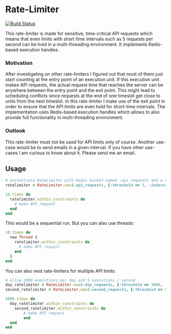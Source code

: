 Rate-Limiter
============

[![Build Status](https://travis-ci.org/rstrobl/rate_limiter.png)](https://travis-ci.org/rstrobl/rate_limiter)

This rate-limiter is made for sensitive, time-critical API requests which means that even limits with short time 
intervals such as 5 requests per second can be hold in a multi-threading environment. It implements Redis-based
execution handles.

### Motivation

After investigating on other rate-limiters I figured out that most of them just start counting at the entry point of
an execution unit. If this execution unit makes API requests, the actual request time that reaches the server can be 
anywhere between the entry point and the exit point. This might lead to scheduling conflicts since requests at the end
of one timeslot get close to units from the next timeslot. In this rate-limiter I make use of the exit point
in order to ensure that the API limits are even hold for short-time intervals. The implementation uses Redis-based 
execution handles which allows to also provide full functionality in multi-threading environment.

### Outlook

This rate-limiter must not be used for API limits only of course. Another use-case would be to send emails in a given
interval. If you have other use-cases I am curious to know about it. Please send me an email.

## Usage

```ruby
# instantiate RateLimiter with Redis bucket named :api_requests and a rate of 5 executions / 0.5 seconds
ratelimiter = RateLimiter.new(:api_requests, {:threshold => 5, :interval => 0.5})

10.times do
  ratelimiter.within_constraints do
    # make API request
  end
end
```
    
This would be a sequential run. But you can also use threads:

```ruby
10.times do
  new Thread {
    ratelimiter.within_constraints do
      # make API request
    end
  }
end
```

You can also nest rate-limiters for multiple API limits:

```ruby
# allow 2000 executions per day and 5 executions / second
day_ratelimiter = RateLimiter.new(:day_requests, {:threshold => 3000, :interval => 86400})
second_ratelimiter = RateLimiter.new(:second_requests, {:threshold => 5, :interval => 1})

5000.times do
  day_ratelimiter.within_constraints do
  	second_ratelimiter.within_constraints do
    	# make API request
		end
  end
end
```
